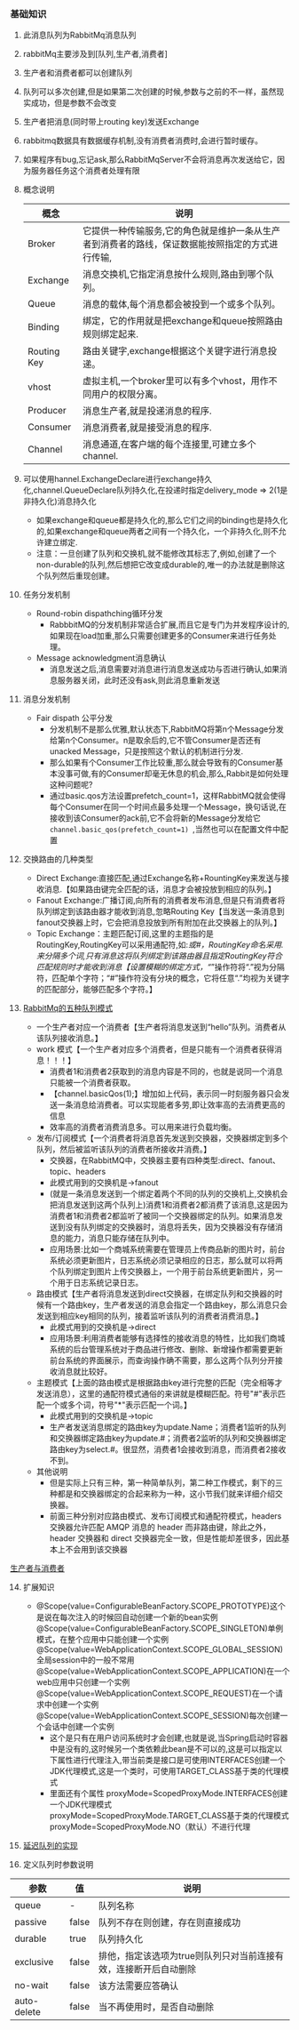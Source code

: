 ### 基础知识
1. 此消息队列为RabbitMq消息队列
2. rabbitMq主要涉及到[队列,生产者,消费者]
3. 生产者和消费者都可以创建队列
4. 队列可以多次创建,但是如果第二次创建的时候,参数与之前的不一样，虽然现实成功，但是参数不会改变
5. 生产者把消息(同时带上routing key)发送Exchange
6. rabbitmq数据具有数据缓存机制,没有消费者消费时,会进行暂时缓存。
7. 如果程序有bug,忘记ask,那么RabbitMqServer不会将消息再次发送给它，因为服务器任务这个消费者处理有限
8. 概念说明

    | 概念  |   说明  |
    |---|  --- |
    |Broker|它提供一种传输服务,它的角色就是维护一条从生产者到消费者的路线，保证数据能按照指定的方式进行传输,| 
    |Exchange|消息交换机,它指定消息按什么规则,路由到哪个队列。 |
    |Queue|消息的载体,每个消息都会被投到一个或多个队列。 |
    |Binding|绑定，它的作用就是把exchange和queue按照路由规则绑定起来.| 
    |Routing Key|路由关键字,exchange根据这个关键字进行消息投递。 |
    |vhost|虚拟主机,一个broker里可以有多个vhost，用作不同用户的权限分离。| 
    |Producer|消息生产者,就是投递消息的程序. |
    |Consumer|消息消费者,就是接受消息的程序. |
    |Channel|消息通道,在客户端的每个连接里,可建立多个channel.|
9. 可以使用hannel.ExchangeDeclare进行exchange持久化,channel.QueueDeclare队列持久化,在投递时指定delivery_mode => 2(1是非持久化)消息持久化
    - 如果exchange和queue都是持久化的,那么它们之间的binding也是持久化的,如果exchange和queue两者之间有一个持久化，一个非持久化,则不允许建立绑定.
    - 注意：一旦创建了队列和交换机,就不能修改其标志了,例如,创建了一个non-durable的队列,然后想把它改变成durable的,唯一的办法就是删除这个队列然后重现创建。 

10. 任务分发机制
    - Round-robin dispathching循环分发
        - RabbbitMQ的分发机制非常适合扩展,而且它是专门为并发程序设计的,如果现在load加重,那么只需要创建更多的Consumer来进行任务处理。
    - Message acknowledgment消息确认
        - 消息发送之后,消息需要对消息进行消息发送成功与否进行确认,如果消息服务器关闭，此时还没有ask,则此消息重新发送
11. 消息分发机制
    - Fair dispath 公平分发
        - 分发机制不是那么优雅,默认状态下,RabbitMQ将第n个Message分发给第n个Consumer。n是取余后的,它不管Consumer是否还有unacked Message，只是按照这个默认的机制进行分发. 
        - 那么如果有个Consumer工作比较重,那么就会导致有的Consumer基本没事可做,有的Consumer却毫无休息的机会,那么,Rabbit是如何处理这种问题呢?
        - 通过basic.qos方法设置prefetch_count=1，这样RabbitMQ就会使得每个Consumer在同一个时间点最多处理一个Message，换句话说,在接收到该Consumer的ack前,它不会将新的Message分发给它
            `channel.basic_qos(prefetch_count=1) `,当然也可以在配置文件中配置
            
12. 交换路由的几种类型
    - Direct Exchange:直接匹配,通过Exchange名称+RountingKey来发送与接收消息.【如果路由键完全匹配的话，消息才会被投放到相应的队列。】
    - Fanout Exchange:广播订阅,向所有的消费者发布消息,但是只有消费者将队列绑定到该路由器才能收到消息,忽略Routing Key【当发送一条消息到fanout交换器上时，它会把消息投放到所有附加在此交换器上的队列。】
    - Topic Exchange：主题匹配订阅,这里的主题指的是RoutingKey,RoutingKey可以采用通配符,如:*或#，RoutingKey命名采用.来分隔多个词,只有消息这将队列绑定到该路由器且指定RoutingKey符合匹配规则时才能收到消息【设置模糊的绑定方式，“*”操作符将“.”视为分隔符，匹配单个字符；“#”操作符没有分块的概念，它将任意“.”均视为关键字的匹配部分，能够匹配多个字符。】
    
13. [RabbitMq的五种队列模式](https://www.cnblogs.com/ysocean/p/9251884.html)
    - 一个生产者对应一个消费者【生产者将消息发送到“hello”队列。消费者从该队列接收消息。】
    - work 模式【一个生产者对应多个消费者，但是只能有一个消费者获得消息！！！】
        - 消费者1和消费者2获取到的消息内容是不同的，也就是说同一个消息只能被一个消费者获取。
        - 【channel.basicQos(1);】增加如上代码，表示同一时刻服务器只会发送一条消息给消费者。可以实现能者多劳,即让效率高的去消费更高的信息
        - 效率高的消费者消费消息多。可以用来进行负载均衡。
    - 发布/订阅模式【一个消费者将消息首先发送到交换器，交换器绑定到多个队列，然后被监听该队列的消费者所接收并消费。】
        - 交换器，在RabbitMQ中，交换器主要有四种类型:direct、fanout、topic、headers
        - 此模式用到的交换机是->fanout
        - (就是一条消息发送到一个绑定着两个不同的队列的交换机上,交换机会把消息发送到这两个队列上)消费1和消费者2都消费了该消息,这是因为消费者1和消费者2都监听了被同一个交换器绑定的队列。如果消息发送到没有队列绑定的交换器时，消息将丢失，因为交换器没有存储消息的能力，消息只能存储在队列中。
        - 应用场景:比如一个商城系统需要在管理员上传商品新的图片时，前台系统必须更新图片，日志系统必须记录相应的日志，那么就可以将两个队列绑定到图片上传交换器上，一个用于前台系统更新图片，另一个用于日志系统记录日志。
    - 路由模式【生产者将消息发送到direct交换器，在绑定队列和交换器的时候有一个路由key，生产者发送的消息会指定一个路由key，那么消息只会发送到相应key相同的队列，接着监听该队列的消费者消费消息。】
        - 此模式用到的交换机是->direct
        - 应用场景:利用消费者能够有选择性的接收消息的特性，比如我们商城系统的后台管理系统对于商品进行修改、删除、新增操作都需要更新前台系统的界面展示，而查询操作确不需要，那么这两个队列分开接收消息就比较好。
    - 主题模式【上面的路由模式是根据路由key进行完整的匹配（完全相等才发送消息），这里的通配符模式通俗的来讲就是模糊匹配。符号"#"表示匹配一个或多个词，符号"*"表示匹配一个词。】
        - 此模式用到的交换机是->topic
        - 生产者发送消息绑定的路由key为update.Name；消费者1监听的队列和交换器绑定路由key为update.#；消费者2监听的队列和交换器绑定路由key为select.#。很显然，消费者1会接收到消息，而消费者2接收不到。
    - 其他说明
        - 但是实际上只有三种，第一种简单队列，第二种工作模式，剩下的三种都是和交换器绑定的合起来称为一种，这小节我们就来详细介绍交换器。
        - 前面三种分别对应路由模式、发布订阅模式和通配符模式，headers 交换器允许匹配 AMQP 消息的 header 而非路由键，除此之外，header 交换器和 direct 交换器完全一致，但是性能却差很多，因此基本上不会用到该交换器
        
[生产者与消费者](https://images2018.cnblogs.com/blog/1120165/201807/1120165-20180718210739808-323080287.png)
    
    
    
    
14. 扩展知识
    - @Scope(value=ConfigurableBeanFactory.SCOPE_PROTOTYPE)这个是说在每次注入的时候回自动创建一个新的bean实例
      @Scope(value=ConfigurableBeanFactory.SCOPE_SINGLETON)单例模式，在整个应用中只能创建一个实例
      @Scope(value=WebApplicationContext.SCOPE_GLOBAL_SESSION)全局session中的一般不常用
      @Scope(value=WebApplicationContext.SCOPE_APPLICATION)在一个web应用中只创建一个实例
      @Scope(value=WebApplicationContext.SCOPE_REQUEST)在一个请求中创建一个实例
      @Scope(value=WebApplicationContext.SCOPE_SESSION)每次创建一个会话中创建一个实例
        - 这个是只有在用户访问系统时才会创建,也就是说,当Spring启动时容器中是没有的,这时候另一个类依赖此bean是不可以的,这是可以指定以下属性进行代理注入,带当前类是接口是可使用INTERFACES创建一个JDK代理模式,这是一个类时，可使用TARGET_CLASS基于类的代理模式
        - 里面还有个属性
            proxyMode=ScopedProxyMode.INTERFACES创建一个JDK代理模式
            proxyMode=ScopedProxyMode.TARGET_CLASS基于类的代理模式
            proxyMode=ScopedProxyMode.NO（默认）不进行代理

15. [延迟队列的实现](https://github.com/mylxsw/growing-up/blob/master/doc/RabbitMQ%E5%8F%91%E5%B8%83%E8%AE%A2%E9%98%85%E5%AE%9E%E6%88%98-%E5%AE%9E%E7%8E%B0%E5%BB%B6%E6%97%B6%E9%87%8D%E8%AF%95%E9%98%9F%E5%88%97.md)

16. 定义队列时参数说明

| 参数	|值	|说明
|--- |  --- |  --- |
| queue |	-	|队列名称|
| passive|	false|	队列不存在则创建，存在则直接成功|
| durable|	true|	队列持久化|
| exclusive|	false|	排他，指定该选项为true则队列只对当前连接有效，连接断开后自动删除|
| no-wait|	false|	该方法需要应答确认|
| auto-delete|	false	|当不再使用时，是否自动删除|
    
    